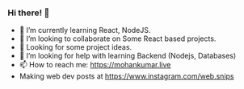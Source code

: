 ### Hi there! 👋

- 🌱 I’m currently learning React, NodeJS.
- 👯 I’m looking to collaborate on Some React based projects.
- 🧠 Looking for some project ideas.
- 🤔 I’m looking for help with learning Backend (Nodejs, Databases)
- 📫 How to reach me: https://mohankumar.live
-  Making web dev posts at https://www.instagram.com/web.snips

